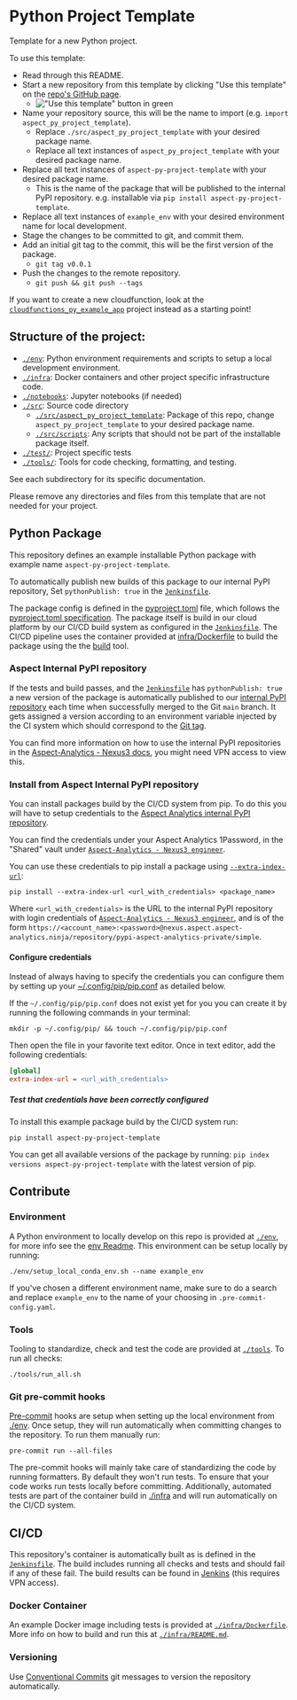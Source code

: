 # Python Project Template
Template for a new Python project.

To use this template:
* Read through this README.
* Start a new repository from this template by clicking "Use this template" on the [repo's GitHub page](https://github.com/aspect-analytics/python_project_template).
  * !["Use this template" button in green](https://github.com/aspect-analytics/python_project_template/assets/951093/e8d132b4-004c-4826-a9ea-f76b6403aa1b)
* Name your repository source, this will be the name to import (e.g. `import aspect_py_project_template`).
  * Replace `./src/aspect_py_project_template` with your desired package name.
  * Replace all text instances of `aspect_py_project_template` with your desired package name.
* Replace all text instances of `aspect-py-project-template` with your desired package name.
  * This is the name of the package that will be published to the internal PyPI repository. e.g. installable via `pip install aspect-py-project-template`.
* Replace all text instances of `example_env` with your desired environment name for local development.
* Stage the changes to be committed to git, and commit them.
* Add an initial git tag to the commit, this will be the first version of the package.
  * `git tag v0.0.1`
* Push the changes to the remote repository.
  * `git push && git push --tags`

If you want to create a new cloudfunction, look at the [`cloudfunctions_py_example_app`](https://github.com/aspect-analytics/cloudfunctions_py_example_app) project instead as a starting point!



## Structure of the project:
* [`./env`](env/): Python environment requirements and scripts to setup a local development environment.
* [`./infra`](infra/): Docker containers and other project specific infrastructure code.
* [`./notebooks`](notebooks/): Jupyter notebooks (if needed)
* [`./src`](src/): Source code directory
    * [`./src/aspect_py_project_template`](src/aspect_py_project_template/): Package of this repo, change `aspect_py_project_template` to your desired package name.
    * [`./src/scripts`](src/scripts/): Any scripts that should not be part of the installable package itself.
* [`./test/`](test/): Project specific tests
* [`./tools/`](tools/): Tools for code checking, formatting, and testing.

See each subdirectory for its specific documentation.

Please remove any directories and files from this template that are not needed for your project.



## Python Package
This repository defines an example installable Python package with example name `aspect-py-project-template`.

To automatically publish new builds of this package to our internal PyPI repository, Set `pythonPublish: true` in the [`Jenkinsfile`](Jenkinsfile).

The package config is defined in the [pyproject.toml](pyproject.toml) file, which follows the [pyproject.toml specification](https://pip.pypa.io/en/stable/reference/build-system/pyproject-toml/).
The package itself is build in our cloud platform by our CI/CD build system as configured in the [`Jenkinsfile`](Jenkinsfile). The CI/CD pipeline uses the container provided at [infra/Dockerfile](infra/Dockerfile) to build the package using the the [build](https://pypa-build.readthedocs.io/en/stable/#) tool.


### Aspect Internal PyPI repository
If the tests and build passes, and the [`Jenkinsfile`](Jenkinsfile) has `pythonPublish: true` a new version of the package is automatically published to our [internal PyPI repository](https://nexus.aspect.aspect-analytics.ninja/#browse/browse:pypi-aspect-analytics-private) each time when successfully merged to the Git `main` branch. It gets assigned a version according to an environment variable injected by the CI system which should correspond to the [Git tag](https://git-scm.com/book/en/v2/Git-Basics-Tagging).

You can find more information on how to use the internal PyPI repositories in the [Aspect-Analytics - Nexus3 docs](https://docs.aspect.aspect-analytics.ninja/tooling/nexus3/), you might need VPN access to view this.


### Install from Aspect Internal PyPI repository
You can install packages build by the CI/CD system from pip. To do this you will have to setup credentials to the [Aspect Analytics internal PyPI repository](https://nexus.aspect.aspect-analytics.ninja/#browse/browse:pypi-aspect-analytics-private).

You can find the credentials under your Aspect Analytics 1Password, in the "Shared" vault under [`Aspect-Analytics - Nexus3 engineer`](https://start.1password.com/open/i?a=4FVQAO23LNCLVEMFCCQUWRLI3U&v=pzytlb6yoa3e3qjm4kxapuallq&i=kvhhqfi6fbwrf2cv3pezjfsi6a&h=aspect-analytics.1password.com).

You can use these credentials to pip install a package using [`--extra-index-url`](https://pip.pypa.io/en/stable/cli/pip_install/#cmdoption-extra-index-url):
```
pip install --extra-index-url <url_with_credentials> <package_name>
```
Where `<url_with_credentials>` is the URL to the internal PyPI repository with login credentials of [`Aspect-Analytics - Nexus3 engineer`](https://start.1password.com/open/i?a=4FVQAO23LNCLVEMFCCQUWRLI3U&v=pzytlb6yoa3e3qjm4kxapuallq&i=kvhhqfi6fbwrf2cv3pezjfsi6a&h=aspect-analytics.1password.com), and is of the form `https://<account_name>:<password>@nexus.aspect.aspect-analytics.ninja/repository/pypi-aspect-analytics-private/simple`.


#### Configure credentials
Instead of always having to specify the credentials you can configure them by setting up your [~/.config/pip/pip.conf](https://pip.pypa.io/en/stable/topics/configuration/) as detailed below.

If the `~/.config/pip/pip.conf` does not exist yet for you you can create it by running the following commands in your terminal:
```
mkdir -p ~/.config/pip/ && touch ~/.config/pip/pip.conf
```

Then open the file in your favorite text editor. Once in text editor, add the following credentials:
```ini
[global]
extra-index-url = <url_with_credentials>
```

##### Test that credentials have been correctly configured
To install this example package build by the CI/CD system run:
```
pip install aspect-py-project-template
```
You can get all available versions of the package by running: `pip index versions aspect-py-project-template` with the latest version of pip.



## Contribute

### Environment

A Python environment to locally develop on this repo is provided at [`./env`](env/), for more info see the [env Readme](env/README.md). This environment can be setup locally by running:
```
./env/setup_local_conda_env.sh --name example_env
```
If you've chosen a different environment name, make sure to do a search and replace `example_env` to the name of your choosing in `.pre-commit-config.yaml`.


### Tools

Tooling to standardize, check and test the code are provided at [`./tools`](tools/). To run all checks:
```
./tools/run_all.sh
```


### Git pre-commit hooks

[Pre-commit](https://pre-commit.com/) hooks are setup when setting up the local environment from [./env](env/). Once setup, they will run automatically when committing changes to the repository. To run them manually run:
```
pre-commit run --all-files
```

The pre-commit hooks will mainly take care of standardizing the code by running formatters. By default they won't run tests. To ensure that your code works run tests locally before committing. Additionally, automated tests are part of the container build in [./infra](infra/) and will run automatically on the CI/CD system.



## CI/CD
This repository's container is automatically built as is defined in the [`Jenkinsfile`](Jenkinsfile). The build includes running all checks and tests and should fail if any of these fail. The build results can be found in [Jenkins](https://jenkins.aspect.aspect-analytics.ninja/job/github/job/python_project_template/) (this requires VPN access).


### Docker Container
An example Docker image including tests is provided at [`./infra/Dockerfile`](infra/Dockerfile). More info on how to build and run this at [`./infra/README.md`](infra/README.md).


### Versioning

Use [Conventional Commits](https://www.conventionalcommits.org/en/v1.0.0/) git messages to version the repository automatically.
